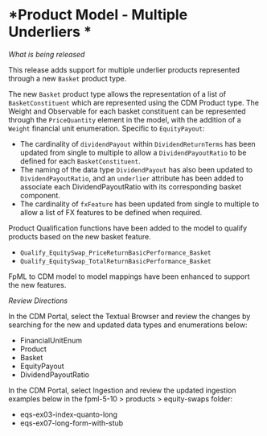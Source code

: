 # *Product Model - Multiple Underliers *

_What is being released_

This release adds support for multiple underlier products represented through a new `Basket` product type.

The new `Basket` product type allows the representation of a list of `BasketConstituent` which are represented using the CDM Product type.
The Weight and Observable for each basket constituent can be represented through the `PriceQuantity` element in the model, with the addition of a `Weight` financial unit enumeration.
Specific to `EquityPayout`:
- The cardinality of `dividendPayout` within `DividendReturnTerms` has been updated from single to multiple to allow a `DividendPayoutRatio` to be defined for each `BasketConstituent`.
- The naming of the data type `DividendPayout` has also been updated to `DividendPayoutRatio`, and an `underlier` attribute has been added to associate each DividendPayoutRatio with its corresponding basket component.
- The cardinality of `fxFeature` has been updated from single to multiple to allow a list of FX features to be defined when required.

Product Qualification functions have been added to the model to qualify products based on the new basket feature.
- `Qualify_EquitySwap_PriceReturnBasicPerformance_Basket`
- `Qualify_EquitySwap_TotalReturnBasicPerformance_Basket`

FpML to CDM model to model mappings have been enhanced to support the new features.

_Review Directions_

In the CDM Portal, select the Textual Browser and review the changes by searching for the new and updated data types and enumerations below:

- FinancialUnitEnum
- Product
- Basket
- EquityPayout
- DividendPayoutRatio
  
In the CDM Portal, select Ingestion and review the updated ingestion examples below in the fpml-5-10 > products > equity-swaps folder:
- eqs-ex03-index-quanto-long
- eqs-ex07-long-form-with-stub
